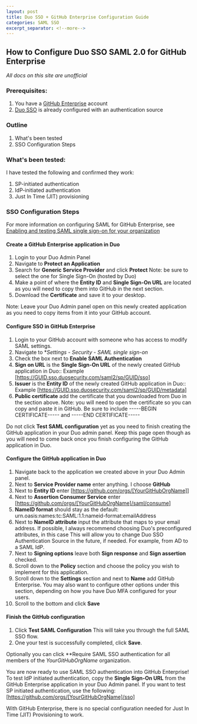 ```yaml
---
layout: post
title: Duo SSO + GitHub Enterprise Configuration Guide
categories: SAML SSO
excerpt_separator: <!--more-->
---
```


## How to Configure Duo SSO SAML 2.0 for GitHub Enterprise

*All docs on this site are unofficial* 

### Prerequisites:
1. You have a [GitHub Enterprise](https://github.com/enterprise) account
1. [Duo SSO](https://duo.com/docs/sso) is already configured with an authentication source

### Outline
1. What's been tested
1. SSO Configuration Steps

<!--more-->

### What's been tested:

I have tested the following and confirmed they work:
1. SP-initiated authentication
1. IdP-initiated authentication
1. Just In Time (JIT) provisioning

### SSO Configuration Steps

For more information on configuring SAML for GitHub Enterprise, see [Enabling and testing SAML single sign-on for your organization](https://help.github.com/en/github/setting-up-and-managing-organizations-and-teams/enabling-and-testing-saml-single-sign-on-for-your-organization)

#### Create a GitHub Enterprise application in Duo
1. Login to your Duo Admin Panel
2. Navigate to **Protect an Application**
3. Search for **Generic Service Provider** and click **Protect** Note: be sure to select the one for Single Sign-On (hosted by Duo)
4. Make a point of where the **Entity ID** and **Single Sign-On URL** are located as you will need to copy them into GitHub in the next section.
5. Download the **Certificate** and save it to your desktop.

Note: Leave your Duo Admin panel open on this newly created application as you need to copy items from it into your GitHub account.

#### Configure SSO in GitHub Enterprise
1. Login to your GitHub account with someone who has access to modify SAML settings. 
2. Navigate to **Settings - Security - SAML single sign-on*
3. Check the box next to **Enable SAML Authentication**
4. **Sign on URL** is the **Single Sign-On URL** of the newly created GitHub application in Duo:: Example [https://GUID.sso.duosecurity.com/saml2/sp/GUID/sso]
5. **Issuer** is the **Entity ID** of the newly created GitHub application in Duo:: Example [https://GUID.sso.duosecurity.com/saml2/sp/GUID/metadata]
4. **Public certificate** add the certificate that you downloaded from Duo in the section above. Note: you will need to open the certificate so you can copy and paste it in GitHub. Be sure to include -----BEGIN CERTIFICATE----- and -----END CERTIFICATE-----

Do not click **Test SAML configuration** yet as you need to finish creating the GitHub application in your Duo admin panel. Keep this page open though as you will need to come back once you finish configuring the GitHub application in Duo.

#### Configure the GitHub application in Duo
1. Navigate back to the application we created above in your Duo Admin panel. 
2. Next to **Service Provider name** enter anything. I choose **GitHub**
3. Next to **Entity ID** enter [https://github.com/orgs/[YourGitHubOrgName]]
4. Next to **Assertion Consumer Service** enter [https://github.com/orgs/[YourGitHubOrgName]/saml/consume]
5. **NameID format** should stay as the default: urn.oasis:names:tc:SAML:1.1:nameid-format:emailAddress
6. Next to **NameID attribute** input the attribute that maps to your email address. If possible, I always recommend choosing Duo's preconfigured attributes, in this case This will allow you to change Duo SSO Authentication Source in the future, if needed. For example, from AD to a SAML IdP.
7. Next to **Signing options** leave both **Sign response** and **Sign assertion** checked.
8. Scroll down to the **Policy** section and choose the policy you wish to implement for this application.
9. Scroll down to the **Settings** section and next to **Name** add GitHub Enterprise. You may also want to configure other options under this section, depending on how you have Duo MFA configured for your users.
10. Scroll to the bottom and click **Save**

#### Finish the GitHub configuration
1. Click **Test SAML Configuration** This will take you through the full SAML SSO flow. 
2. One your test is successfully completed, click **Save**.

Optionally you can click **Require SAML SSO authentication for all members of the *YourGitHubOrgName* organization.

You are now ready to use SAML SSO authentication into GitHub Enterprise! To test IdP initiated authentication, copy the **Single Sign-On URL** from the GitHub Enterprise application in your Duo Admin panel. If you want to test SP initiated authentication, use the following: [https://github.com/orgs/[YourGitHubOrgName]/sso]

With GitHub Enterprise, there is no special configuration needed for Just In Time (JIT) Provisioning to work.
